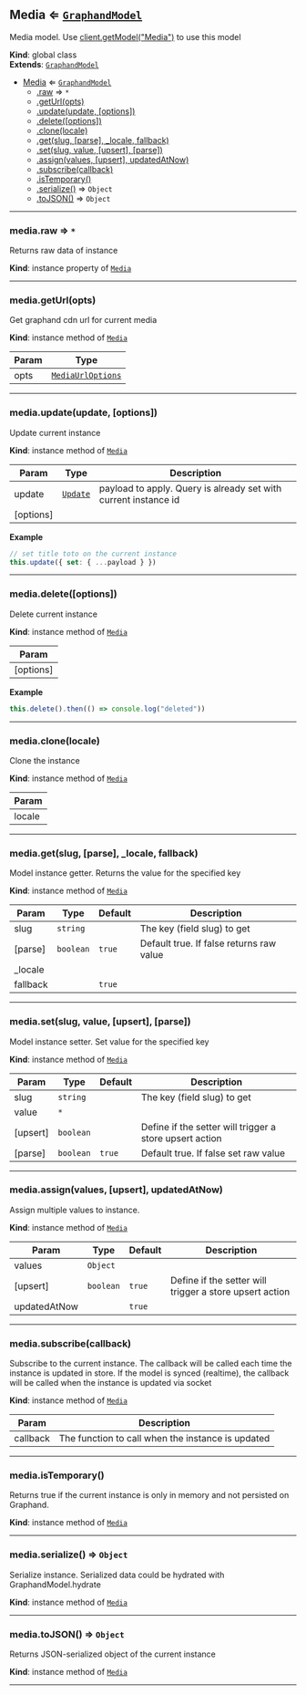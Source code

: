 <a name="Media"></a>

## Media ⇐ [<code>GraphandModel</code>](GraphandModel.md#GraphandModel)
Media model. Use [client.getModel("Media")](Client.md#Client+getModel) to use this model

**Kind**: global class  
**Extends**: [<code>GraphandModel</code>](GraphandModel.md#GraphandModel)  

* [Media](Media.md#Media) ⇐ [<code>GraphandModel</code>](GraphandModel.md#GraphandModel)
    * [.raw](#GraphandModel+raw) ⇒ <code>\*</code>
    * [.getUrl(opts)](Media.md#Media+getUrl)
    * [.update(update, [options])](#GraphandModel+update)
    * [.delete([options])](#GraphandModel+delete)
    * [.clone(locale)](#GraphandModel+clone)
    * [.get(slug, [parse], _locale, fallback)](#GraphandModel+get)
    * [.set(slug, value, [upsert], [parse])](#GraphandModel+set)
    * [.assign(values, [upsert], updatedAtNow)](#GraphandModel+assign)
    * [.subscribe(callback)](#GraphandModel+subscribe)
    * [.isTemporary()](#GraphandModel+isTemporary)
    * [.serialize()](#GraphandModel+serialize) ⇒ <code>Object</code>
    * [.toJSON()](#GraphandModel+toJSON) ⇒ <code>Object</code>


* * *

<a name="GraphandModel+raw"></a>

### media.raw ⇒ <code>\*</code>
Returns raw data of instance

**Kind**: instance property of [<code>Media</code>](Media.md#Media)  

* * *

<a name="Media+getUrl"></a>

### media.getUrl(opts)
Get graphand cdn url for current media

**Kind**: instance method of [<code>Media</code>](Media.md#Media)  

| Param | Type |
| --- | --- |
| opts | [<code>MediaUrlOptions</code>](typedef.md#MediaUrlOptions) | 


* * *

<a name="GraphandModel+update"></a>

### media.update(update, [options])
Update current instance

**Kind**: instance method of [<code>Media</code>](Media.md#Media)  

| Param | Type | Description |
| --- | --- | --- |
| update | [<code>Update</code>](typedef.md#Update) | payload to apply. Query is already set with current instance id |
| [options] |  |  |

**Example**  
```js
// set title toto on the current instance
this.update({ set: { ...payload } })
```

* * *

<a name="GraphandModel+delete"></a>

### media.delete([options])
Delete current instance

**Kind**: instance method of [<code>Media</code>](Media.md#Media)  

| Param |
| --- |
| [options] | 

**Example**  
```js
this.delete().then(() => console.log("deleted"))
```

* * *

<a name="GraphandModel+clone"></a>

### media.clone(locale)
Clone the instance

**Kind**: instance method of [<code>Media</code>](Media.md#Media)  

| Param |
| --- |
| locale | 


* * *

<a name="GraphandModel+get"></a>

### media.get(slug, [parse], _locale, fallback)
Model instance getter. Returns the value for the specified key

**Kind**: instance method of [<code>Media</code>](Media.md#Media)  

| Param | Type | Default | Description |
| --- | --- | --- | --- |
| slug | <code>string</code> |  | The key (field slug) to get |
| [parse] | <code>boolean</code> | <code>true</code> | Default true. If false returns raw value |
| _locale |  |  |  |
| fallback |  | <code>true</code> |  |


* * *

<a name="GraphandModel+set"></a>

### media.set(slug, value, [upsert], [parse])
Model instance setter. Set value for the specified key

**Kind**: instance method of [<code>Media</code>](Media.md#Media)  

| Param | Type | Default | Description |
| --- | --- | --- | --- |
| slug | <code>string</code> |  | The key (field slug) to get |
| value | <code>\*</code> |  |  |
| [upsert] | <code>boolean</code> |  | Define if the setter will trigger a store upsert action |
| [parse] | <code>boolean</code> | <code>true</code> | Default true. If false set raw value |


* * *

<a name="GraphandModel+assign"></a>

### media.assign(values, [upsert], updatedAtNow)
Assign multiple values to instance.

**Kind**: instance method of [<code>Media</code>](Media.md#Media)  

| Param | Type | Default | Description |
| --- | --- | --- | --- |
| values | <code>Object</code> |  |  |
| [upsert] | <code>boolean</code> | <code>true</code> | Define if the setter will trigger a store upsert action |
| updatedAtNow |  | <code>true</code> |  |


* * *

<a name="GraphandModel+subscribe"></a>

### media.subscribe(callback)
Subscribe to the current instance. The callback will be called each time the instance is updated in store.
If the model is synced (realtime), the callback will be called when the instance is updated via socket

**Kind**: instance method of [<code>Media</code>](Media.md#Media)  

| Param | Description |
| --- | --- |
| callback | The function to call when the instance is updated |


* * *

<a name="GraphandModel+isTemporary"></a>

### media.isTemporary()
Returns true if the current instance is only in memory and not persisted on Graphand.

**Kind**: instance method of [<code>Media</code>](Media.md#Media)  

* * *

<a name="GraphandModel+serialize"></a>

### media.serialize() ⇒ <code>Object</code>
Serialize instance. Serialized data could be hydrated with GraphandModel.hydrate

**Kind**: instance method of [<code>Media</code>](Media.md#Media)  

* * *

<a name="GraphandModel+toJSON"></a>

### media.toJSON() ⇒ <code>Object</code>
Returns JSON-serialized object of the current instance

**Kind**: instance method of [<code>Media</code>](Media.md#Media)  

* * *

